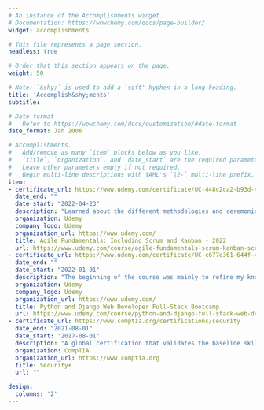 ```yaml
---
# An instance of the Accomplishments widget.
# Documentation: https://wowchemy.com/docs/page-builder/
widget: accomplishments

# This file represents a page section.
headless: true

# Order that this section appears on the page.
weight: 50

# Note: `&shy;` is used to add a 'soft' hyphen in a long heading.
title: 'Accomplish&shy;ments'
subtitle:

# Date format
#   Refer to https://wowchemy.com/docs/customization/#date-format
date_format: Jan 2006

# Accomplishments.
#   Add/remove as many `item` blocks below as you like.
#   `title`, `organization`, and `date_start` are the required parameters.
#   Leave other parameters empty if not required.
#   Begin multi-line descriptions with YAML's `|2-` multi-line prefix.
item:
- certificate_url: https://www.udemy.com/certificate/UC-448c2ca2-b93d-473d-bcfe-237c73022660/
  date_end: ""
  date_start: "2022-04-23"
  description: "Learned about the different methodologies and ceremonies in Scrum and Kanban, and how they can be applied to help teams communicate more efficiently throughout the course of a project."
  organization: Udemy
  company_logo: Udemy
  organization_url: https://www.udemy.com/
  title: Agile Fundamentals: Including Scrum and Kanban - 2022
  url: https://www.udemy.com/course/agile-fundamentals-scrum-kanban-scrumban/learn/lecture/12463986?start=15#overview
- certificate_url: https://www.udemy.com/certificate/UC-c677e361-644f-4a8d-8d62-0e75d2885fe9/
  date_end: ""
  date_start: "2022-01-01"
  description: "The beginning of the course was mainly to refine my knowledge of JS, HTML, CSS as well as frameworks like Bootstrap and jQuery. The main focus of this bootcamp was Python and Django using which I developed a full-stack Social Media Site Clone."
  organization: Udemy
  company_logo: Udemy
  organization_url: https://www.udemy.com/
  title: Python and Django Web Developer Full-Stack Bootcamp
  url: https://www.udemy.com/course/python-and-django-full-stack-web-developer-bootcamp/
- certificate_url: https://www.comptia.org/certifications/security
  date_end: "2021-08-01"
  date_start: "2017-08-01"
  description: "A global certification that validates the baseline skills necessary to perform core security functions and pursue an IT security career."
  organization: CompTIA
  organization_url: https://www.comptia.org
  title: Security+
  url: ""

design:
  columns: '2' 
---
```

